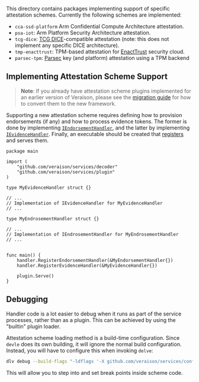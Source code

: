 This directory contains packages implementing support of specific attestation
schemes. Currently the following schemes are implemented:

- `cca-ssd-platform` Arm Confidential Compute Architecture attestation.
- `psa-iot`: Arm Platform Security Architecture attestation.
- `tcg-dice`: [TCG
  DICE](https://trustedcomputinggroup.org/work-groups/dice-architectures/)-compatible
  attestation (note: this does not implement any specific DICE architecture).
- `tmp-enacttrust`: TPM-based attestation for
  [EnactTrust](https://www.enacttrust.com/) security cloud.
- `parsec-tpm`: [Parsec](https://github.com/parallaxsecond) key (and platform)
  attestation using a TPM backend


## Implementing Attestation Scheme Support

> **Note**: If you already have attestation scheme plugins implemented for an
> earlier version of Veraison, please see the [migration guide](MIGRATING.md)
> for how to convert them to the new framework.

Supporting a new attestation scheme requires defining how to provision
endorsements (if any) and how to process evidence tokens. The former is done by
implementing [`IEndorsementHandler`](../decoder/iendorsementdecoder.go), and the
latter by implementing [`IEvidenceHandler`](../decoder/ievidencedecoder.go).
Finally, an executable should be created that [registers](../decoder/plugin.go)
and serves them.

```
package main

import (
	"github.com/veraison/services/decoder"
	"github.com/veraison/services/plugin"
)

type MyEvidenceHandler struct {}

// ...
// Implementation of IEvidenceHandler for MyEvidenceHandler
// ...

type MyEndrosementHandler struct {}

// ...
// Implementation of IEndrosementHandler for MyEndrosementHandler
// ...


func main() {
	handler.RegisterEndorsementHandler(&MyEndorsementHandler{})
	handler.RegisterEvidenceHandler(&MyEvidenceHandler{})

	plugin.Serve()
}
```

## Debugging

Handler code is a lot easier to debug when it runs as part of the service
processes, rather than as a plugin. This can be achieved by using the "builtin"
plugin loader.

Attestation scheme loading method is a build-time configuration. Since `devle`
does its own building, it will ignore the normal build configuration. Instead,
you will have to configure this when invoking `delve`:

```sh
dlv debug --build-flags "-ldflags '-X github.com/veraison/services/config.SchemeLoader=builtin'"
```

This will allow you to step into and set break points inside scheme code.
